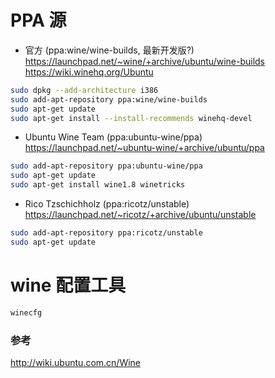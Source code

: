 # PPA 源
- 官方 (ppa:wine/wine-builds, 最新开发版?)  
https://launchpad.net/~wine/+archive/ubuntu/wine-builds  
https://wiki.winehq.org/Ubuntu
``` bash
sudo dpkg --add-architecture i386
sudo add-apt-repository ppa:wine/wine-builds
sudo apt-get update
sudo apt-get install --install-recommends winehq-devel
```

- Ubuntu Wine Team (ppa:ubuntu-wine/ppa)  
https://launchpad.net/~ubuntu-wine/+archive/ubuntu/ppa
``` bash
sudo add-apt-repository ppa:ubuntu-wine/ppa
sudo apt-get update
sudo apt-get install wine1.8 winetricks
```

- Rico Tzschichholz (ppa:ricotz/unstable)
https://launchpad.net/~ricotz/+archive/ubuntu/unstable
``` bash
sudo add-apt-repository ppa:ricotz/unstable
sudo apt-get update
```

# wine 配置工具
``` bash 
winecfg
```

### 参考
http://wiki.ubuntu.com.cn/Wine
